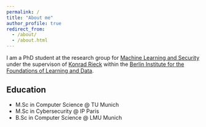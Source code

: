 ```yaml
---
permalink: /
title: "About me"
author_profile: true
redirect_from: 
  - /about/
  - /about.html
---
```


I am a PhD student at the research group for [Machine Learning and Security](mlsec.org) under the supervison of [Konrad Rieck](https://mlsec.org/team/rieck/) within the [Berlin Institute for the Foundations of Learning and Data](https://www.bifold.berlin/).


## Education
- M.Sc in Computer Science @ TU Munich
- M.Sc in Cybersecurity @ IP Paris
- B.Sc in Computer Science @ LMU Munich


